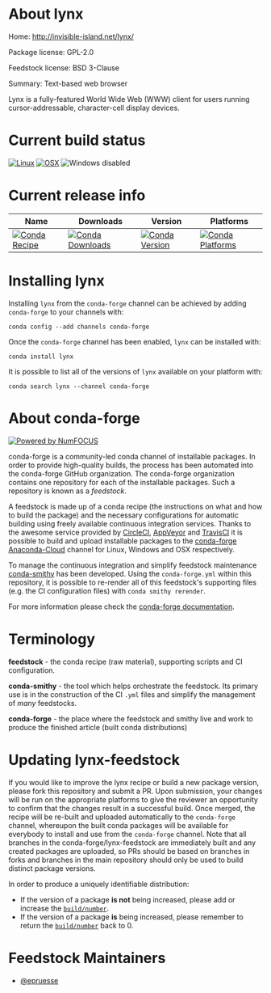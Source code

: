 <!--
# -*- mode: jinja -*-
-->

About lynx
==========

Home: http://invisible-island.net/lynx/

Package license: GPL-2.0

Feedstock license: BSD 3-Clause

Summary: Text-based web browser

Lynx is a fully-featured World Wide Web (WWW) client for users running
cursor-addressable, character-cell display devices.


Current build status
====================

[![Linux](https://img.shields.io/circleci/project/github/conda-forge/lynx-feedstock/master.svg?label=Linux)](https://circleci.com/gh/conda-forge/lynx-feedstock)
[![OSX](https://img.shields.io/travis/conda-forge/lynx-feedstock/master.svg?label=macOS)](https://travis-ci.org/conda-forge/lynx-feedstock)
![Windows disabled](https://img.shields.io/badge/Windows-disabled-lightgrey.svg)

Current release info
====================

| Name | Downloads | Version | Platforms |
| --- | --- | --- | --- |
| [![Conda Recipe](https://img.shields.io/badge/recipe-lynx-green.svg)](https://anaconda.org/conda-forge/lynx) | [![Conda Downloads](https://img.shields.io/conda/dn/conda-forge/lynx.svg)](https://anaconda.org/conda-forge/lynx) | [![Conda Version](https://img.shields.io/conda/vn/conda-forge/lynx.svg)](https://anaconda.org/conda-forge/lynx) | [![Conda Platforms](https://img.shields.io/conda/pn/conda-forge/lynx.svg)](https://anaconda.org/conda-forge/lynx) |

Installing lynx
===============

Installing `lynx` from the `conda-forge` channel can be achieved by adding `conda-forge` to your channels with:

```
conda config --add channels conda-forge
```

Once the `conda-forge` channel has been enabled, `lynx` can be installed with:

```
conda install lynx
```

It is possible to list all of the versions of `lynx` available on your platform with:

```
conda search lynx --channel conda-forge
```


About conda-forge
=================

[![Powered by NumFOCUS](https://img.shields.io/badge/powered%20by-NumFOCUS-orange.svg?style=flat&colorA=E1523D&colorB=007D8A)](http://numfocus.org)

conda-forge is a community-led conda channel of installable packages.
In order to provide high-quality builds, the process has been automated into the
conda-forge GitHub organization. The conda-forge organization contains one repository
for each of the installable packages. Such a repository is known as a *feedstock*.

A feedstock is made up of a conda recipe (the instructions on what and how to build
the package) and the necessary configurations for automatic building using freely
available continuous integration services. Thanks to the awesome service provided by
[CircleCI](https://circleci.com/), [AppVeyor](https://www.appveyor.com/)
and [TravisCI](https://travis-ci.org/) it is possible to build and upload installable
packages to the [conda-forge](https://anaconda.org/conda-forge)
[Anaconda-Cloud](https://anaconda.org/) channel for Linux, Windows and OSX respectively.

To manage the continuous integration and simplify feedstock maintenance
[conda-smithy](https://github.com/conda-forge/conda-smithy) has been developed.
Using the ``conda-forge.yml`` within this repository, it is possible to re-render all of
this feedstock's supporting files (e.g. the CI configuration files) with ``conda smithy rerender``.

For more information please check the [conda-forge documentation](https://conda-forge.org/docs/).

Terminology
===========

**feedstock** - the conda recipe (raw material), supporting scripts and CI configuration.

**conda-smithy** - the tool which helps orchestrate the feedstock.
                   Its primary use is in the construction of the CI ``.yml`` files
                   and simplify the management of *many* feedstocks.

**conda-forge** - the place where the feedstock and smithy live and work to
                  produce the finished article (built conda distributions)


Updating lynx-feedstock
=======================

If you would like to improve the lynx recipe or build a new
package version, please fork this repository and submit a PR. Upon submission,
your changes will be run on the appropriate platforms to give the reviewer an
opportunity to confirm that the changes result in a successful build. Once
merged, the recipe will be re-built and uploaded automatically to the
`conda-forge` channel, whereupon the built conda packages will be available for
everybody to install and use from the `conda-forge` channel.
Note that all branches in the conda-forge/lynx-feedstock are
immediately built and any created packages are uploaded, so PRs should be based
on branches in forks and branches in the main repository should only be used to
build distinct package versions.

In order to produce a uniquely identifiable distribution:
 * If the version of a package **is not** being increased, please add or increase
   the [``build/number``](https://conda.io/docs/user-guide/tasks/build-packages/define-metadata.html#build-number-and-string).
 * If the version of a package **is** being increased, please remember to return
   the [``build/number``](https://conda.io/docs/user-guide/tasks/build-packages/define-metadata.html#build-number-and-string)
   back to 0.

Feedstock Maintainers
=====================

* [@epruesse](https://github.com/epruesse/)

